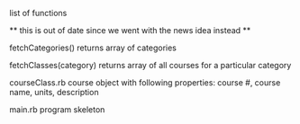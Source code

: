 list of functions

** this is out of date since we went with the news idea instead **

fetchCategories()
	returns array of categories

fetchClasses(category)
	returns array of all courses for a particular category

courseClass.rb
	course object with following properties:
	course #, course name, units, description

main.rb
	program skeleton
